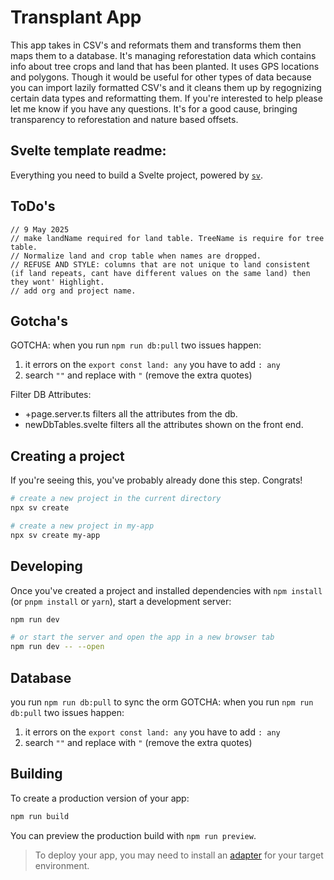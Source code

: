 # Transplant App

This app takes in CSV's and reformats them and transforms them then maps them to a database. It's managing reforestation data which contains info about tree crops and land that has been planted. It uses GPS locations and polygons. Though it would be useful for other types of data because you can import lazily formatted CSV's and it cleans them up by regognizing certain data types and reformatting them.
If you're interested to help please let me know if you have any questions. It's for a good cause, bringing transparency to reforestation and nature based offsets. 


## Svelte template readme:

Everything you need to build a Svelte project, powered by [`sv`](https://github.com/sveltejs/cli).

## ToDo's
	// 9 May 2025 
	// make landName required for land table. TreeName is require for tree table. 
	// Normalize land and crop table when names are dropped.
	// REFUSE AND STYLE: columns that are not unique to land consistent (if land repeats, cant have different values on the same land) then they wont' Highlight.
	// add org and project name.


## Gotcha's

GOTCHA: when you run `npm run db:pull` two issues happen:
1. it errors on the `export const land: any` you have to add `: any`
2. search `""` and replace with `"` (remove the extra quotes)

Filter DB Attributes:
- +page.server.ts filters all the attributes from the db.
- newDbTables.svelte filters all the attributes shown on the front end.


## Creating a project

If you're seeing this, you've probably already done this step. Congrats!

```bash
# create a new project in the current directory
npx sv create

# create a new project in my-app
npx sv create my-app
```

## Developing

Once you've created a project and installed dependencies with `npm install` (or `pnpm install` or `yarn`), start a development server:

```bash
npm run dev

# or start the server and open the app in a new browser tab
npm run dev -- --open
```

## Database
you run `npm run db:pull` to sync the orm
GOTCHA: when you run `npm run db:pull` two issues happen:

1. it errors on the `export const land: any` you have to add `: any`
2. search `""` and replace with `"` (remove the extra quotes)

## Building

To create a production version of your app:

```bash
npm run build
```

You can preview the production build with `npm run preview`.

> To deploy your app, you may need to install an [adapter](https://svelte.dev/docs/kit/adapters) for your target environment.

